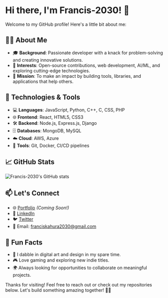 # Hi there, I'm Francis-2030! 👋

Welcome to my GitHub profile! Here's a little bit about me:

## 🧑‍💻 About Me
- 🎓 **Background**: Passionate developer with a knack for problem-solving and creating innovative solutions.
- 🌟 **Interests**: Open-source contributions, web development, AI/ML, and exploring cutting-edge technologies.
- 🚀 **Mission**: To make an impact by building tools, libraries, and applications that help others.

## 🔧 Technologies & Tools
- 💻 **Languages**: JavaScript, Python, C++, C, CSS, PHP
- 🌐 **Frontend**: React, HTML5, CSS3
- 🛠️ **Backend**: Node.js, Express.js, Django
- 🗄️ **Databases**: MongoDB, MySQL
- ☁️ **Cloud**: AWS, Azure
- 🧰 **Tools**: Git, Docker, CI/CD pipelines

## 📈 GitHub Stats
![Francis-2030's GitHub stats](https://github-readme-stats.vercel.app/api?username=Francis-2030&show_icons=true&theme=radical)

## 📫 Let's Connect
- 🌐 [Portfolio](#) *(Coming Soon!)*
- 💼 [LinkedIn](#)
- 🐦 [Twitter](#)
- 📧 Email: [franciskahura2030@gmail.com](mailto:francis2030@example.com)

## 🌟 Fun Facts
- 🎨 I dabble in digital art and design in my spare time.
- 🎮 Love gaming and exploring new indie titles.
- 🌍 Always looking for opportunities to collaborate on meaningful projects.

Thanks for visiting! Feel free to reach out or check out my repositories below. Let's build something amazing together! 🚀✨

